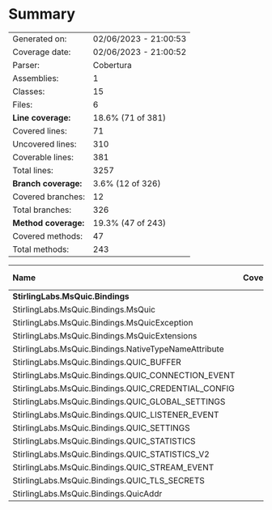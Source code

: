 ﻿# Summary
|||
|:---|:---|
| Generated on: | 02/06/2023 - 21:00:53 |
| Coverage date: | 02/06/2023 - 21:00:52 |
| Parser: | Cobertura |
| Assemblies: | 1 |
| Classes: | 15 |
| Files: | 6 |
| **Line coverage:** | 18.6% (71 of 381) |
| Covered lines: | 71 |
| Uncovered lines: | 310 |
| Coverable lines: | 381 |
| Total lines: | 3257 |
| **Branch coverage:** | 3.6% (12 of 326) |
| Covered branches: | 12 |
| Total branches: | 326 |
| **Method coverage:** | 19.3% (47 of 243) |
| Covered methods: | 47 |
| Total methods: | 243 |

|**Name**|**Covered**|**Uncovered**|**Coverable**|**Total**|**Line coverage**|**Covered**|**Total**|**Branch coverage**|**Covered**|**Total**|**Method coverage**|
|:---|---:|---:|---:|---:|---:|---:|---:|---:|---:|---:|---:|
|**StirlingLabs.MsQuic.Bindings**|**71**|**310**|**381**|**26540**|**18.6%**|**12**|**326**|**3.6%**|**47**|**243**|**19.3%**|
|StirlingLabs.MsQuic.Bindings.MsQuic|30|41|71|282|42.2%|12|234|5.1%|15|51|29.4%|
|StirlingLabs.MsQuic.Bindings.MsQuicException|0|43|43|71|0%|0|76|0%|0|4|0%|
|StirlingLabs.MsQuic.Bindings.MsQuicExtensions|0|6|6|30|0%|0|0||0|3|0%|
|StirlingLabs.MsQuic.Bindings.NativeTypeNameAttribute|0|4|4|201|0%|0|0||0|2|0%|
|StirlingLabs.MsQuic.Bindings.QUIC_BUFFER|2|8|10|240|20%|0|2|0%|2|9|22.2%|
|StirlingLabs.MsQuic.Bindings.QUIC_CONNECTION_EVENT|11|13|24|2835|45.8%|0|0||11|21|52.3%|
|StirlingLabs.MsQuic.Bindings.QUIC_CREDENTIAL_CONFIG|1|5|6|2835|16.6%|0|0||1|6|16.6%|
|StirlingLabs.MsQuic.Bindings.QUIC_GLOBAL_SETTINGS|0|14|14|2835|0%|0|0||0|10|0%|
|StirlingLabs.MsQuic.Bindings.QUIC_LISTENER_EVENT|1|7|8|2835|12.5%|0|0||1|6|16.6%|
|StirlingLabs.MsQuic.Bindings.QUIC_SETTINGS|19|100|119|2835|15.9%|0|0||10|80|12.5%|
|StirlingLabs.MsQuic.Bindings.QUIC_STATISTICS|0|12|12|2835|0%|0|0||0|8|0%|
|StirlingLabs.MsQuic.Bindings.QUIC_STATISTICS_V2|0|12|12|2835|0%|0|0||0|8|0%|
|StirlingLabs.MsQuic.Bindings.QUIC_STREAM_EVENT|7|19|26|2835|26.9%|0|0||7|20|35%|
|StirlingLabs.MsQuic.Bindings.QUIC_TLS_SECRETS|0|18|18|2835|0%|0|0||0|12|0%|
|StirlingLabs.MsQuic.Bindings.QuicAddr|0|8|8|201|0%|0|14|0%|0|3|0%|
